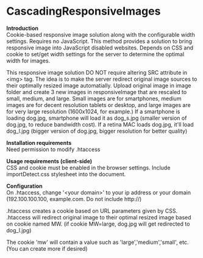 CascadingResponsiveImages
=========================
<b>Introduction</b><br />
Cookie-based responsive image solution along with the configurable width settings. Requires no JavaScript. This method provides a solution to bring responsive image into JavaScript disabled websites. Depends on CSS and cookie to set/get width settings for the server to determine the optimal width for images.

This responsive image solution DO NOT require altering SRC attribute in \<img\> tag. The idea is to make the server redirect original image sources to their optimally resized image automatially. Upload original image in image folder and create 3 new images in responsiveImage that are rescaled to small, medium, and large.  Small images are for smartphones, medium images are for decent resolution tablets or desktop, and large images are for very large resolution (1600x1024, for example.)  If a smartphone is loading dog.jpg, smartphone will load it as dog_s.jpg (smaller version of dog.jpg, to reduce bandwidth cost). If a retina MAC loads dog.jpg, it'll load dog_l.jpg (bigger version of dog.jpg, bigger resolution for better quality)

<b>Installation requirements</b><br />
Need permission to modify .htaccess

<b>Usage requirements (client-side)</b><br />
CSS and cookie must be enabled in the browser settings.
Include importDetect.css stylesheet into the document.

<b>Configuration</b><br />
On .htaccess, change '\<your domain\>' to your ip address or your domain (192.100.100.100, example.com.  Do not include http://)

.htaccess creates a cookie based on  URL parameters given by CSS.
.htaccess will redirect original image to their optimal resized image based on cookie named MW. (if cookie MW=large, dog.jpg will get redirected to dog_l.jpg)

The cookie 'mw' will contain a value such as 'large','medium','small', etc. (You can create more if desired)


